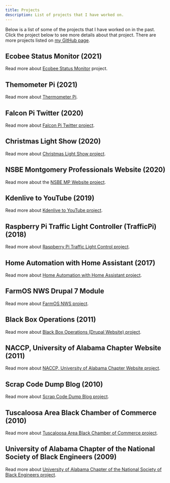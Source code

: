 ```yaml
---
title: Projects
description: List of projects that I have worked on.
---
```


Below is a list of some of the projects that I have worked on in the past. Click the project below to see 
more details about that project. There are more projects listed on
[my GitHub page](https://github.com/almostengr/).

## Ecobee Status Monitor (2021)

Read more about [Ecobee Status Monitor](/ecobeestatus) project.

## Themometer Pi (2021)

Read more about [Thermometer Pi](/thermometerpi).

## Falcon Pi Twitter (2020)

Read more about [Falcon Pi Twitter project](/falconpitwitter).

## Christmas Light Show (2020)

Read more about [Christmas Light Show project](/lightshow).

## NSBE Montgomery Professionals Website (2020)

Read more about the [NSBE MP Website project](/projects/nsbemp).

## Kdenlive to YouTube (2019)

Read more about [Kdenlive to YouTube project](/projects/kdenlivetoyoutube).

## Raspberry Pi Traffic Light Controller (TrafficPi) (2018)

Read more about [Raspberry Pi Traffic Light Control project](/trafficpi).

## Home Automation with Home Assistant (2017)

Read more about [Home Automation with Home Assistant project](/homeassistant).

## FarmOS NWS Drupal 7 Module

Read more about [FarmOS NWS project](/projects/farmos-nws).

## Black Box Operations (2011)

Read more about [Black Box Operations (Drupal Website) project](/projects/black-box-operations).

## NACCP, University of Alabama Chapter Website (2011)

Read more about [NACCP, University of Alabama Chapter Website project](/projects/uanaacp).

## Scrap Code Dump Blog (2010)

Read more about [Scrap Code Dump Blog project](/projects/scrap-code-dump).

## Tuscaloosa Area Black Chamber of Commerce (2010)

Read more about [Tuscaloosa Area Black Chamber of Commerce project](/projects/tabcc).

## University of Alabama Chapter of the National Society of Black Engineers (2009)

Read more about 
[University of Alabama Chapter of the National Society of Black Engineers project](/projects/uansbe).
